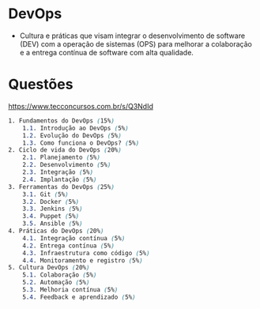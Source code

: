 # DevOps
- Cultura e práticas que visam integrar o desenvolvimento de software (DEV) com a operação de sistemas (OPS) para melhorar a colaboração e a entrega contínua de software com alta qualidade.

# Questões
https://www.tecconcursos.com.br/s/Q3NdId

```scss
1. Fundamentos do DevOps (15%)
    1.1. Introdução ao DevOps (5%)
    1.2. Evolução do DevOps (5%)
    1.3. Como funciona o DevOps? (5%)
2. Ciclo de vida do DevOps (20%)
    2.1. Planejamento (5%)
    2.2. Desenvolvimento (5%)
    2.3. Integração (5%)
    2.4. Implantação (5%)
3. Ferramentas do DevOps (25%)
    3.1. Git (5%)
    3.2. Docker (5%)
    3.3. Jenkins (5%)
    3.4. Puppet (5%)
    3.5. Ansible (5%)
4. Práticas do DevOps (20%)
    4.1. Integração contínua (5%)
    4.2. Entrega contínua (5%)
    4.3. Infraestrutura como código (5%)
    4.4. Monitoramento e registro (5%)
5. Cultura DevOps (20%)
    5.1. Colaboração (5%)
    5.2. Automação (5%)
    5.3. Melhoria contínua (5%)
    5.4. Feedback e aprendizado (5%)
```